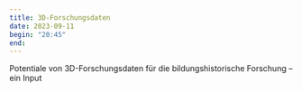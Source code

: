 ```yaml
---
title: 3D-Forschungsdaten
date: 2023-09-11
begin: "20:45"
end:
---
```


Potentiale von 3D-Forschungsdaten für die bildungshistorische Forschung – ein Input